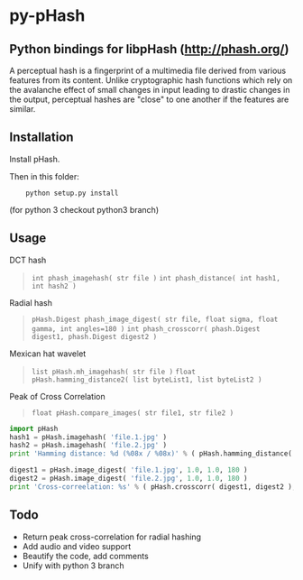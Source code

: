 py-pHash
========
Python bindings for libpHash (http://phash.org/)
------------------------------------------------

A perceptual hash is a fingerprint of a multimedia file derived from various features from its content. Unlike cryptographic hash functions which rely on the avalanche effect of small changes in input leading to drastic changes in the output, perceptual hashes are "close" to one another if the features are similar.

Installation
------------
Install pHash.

Then in this folder:
```
    python setup.py install
```

(for python 3 checkout python3 branch)

Usage
-----

DCT hash
> `int phash_imagehash( str file )`
> `int phash_distance( int hash1, int hash2 )`

Radial hash
> `pHash.Digest phash_image_digest( str file, float sigma, float gamma, int angles=180 )`
> `int phash_crosscorr( phash.Digest digest1, phash.Digest digest2 )`

Mexican hat wavelet
> `list pHash.mh_imagehash( str file )`
> `float pHash.hamming_distance2( list byteList1, list byteList2 )`

Peak of Cross Correlation
> `float pHash.compare_images( str file1, str file2 )`

```python
import pHash
hash1 = pHash.imagehash( 'file.1.jpg' )
hash2 = pHash.imagehash( 'file.2.jpg' )
print 'Hamming distance: %d (%08x / %08x)' % ( pHash.hamming_distance( hash1, hash2 ), hash1, hash2 )

digest1 = pHash.image_digest( 'file.1.jpg', 1.0, 1.0, 180 )
digest2 = pHash.image_digest( 'file.2.jpg', 1.0, 1.0, 180 )
print 'Cross-correelation: %s' % ( pHash.crosscorr( digest1, digest2 ), )
```

Todo
----

- Return peak cross-correlation for radial hashing
- Add audio and video support
- Beautify the code, add comments
- Unify with python 3 branch
